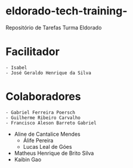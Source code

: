 # eldorado-tech-training-
Repositório de Tarefas Turma Eldorado
# Facilitador 
	- Isabel 
	- José Geraldo Henrique da Silva

# Colaboradores
	- Gabriel Ferreira Poersch
	- Guilherme Ribeiro Carvalho
	- Francisco Aleson Barreto Gabriel
  - Aline de Cantalice Mendes
	- Álife Pereira
	- Lucas Leal de Góes
  - Matheus Henrique de Brito Silva
  - Kaibin Gao